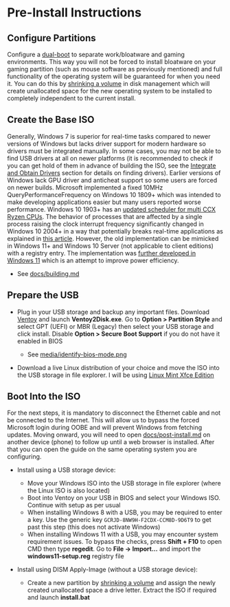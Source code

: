 # Pre-Install Instructions

## Configure Partitions

Configure a [dual-boot](https://en.wikipedia.org/wiki/Multi-booting) to separate work/bloatware and gaming environments. This way you will not be forced to install bloatware on your gaming partition (such as mouse software as previously mentioned) and full functionality of the operating system will be guaranteed for when you need it. You can do this by [shrinking a volume](https://docs.microsoft.com/en-us/windows-server/storage/disk-management/shrink-a-basic-volume) in disk management which will create unallocated space for the new operating system to be installed to completely independent to the current install.

## Create the Base ISO

Generally, Windows 7 is superior for real-time tasks compared to newer versions of Windows but lacks driver support for modern hardware so drivers must be integrated manually. In some cases, you may not be able to find USB drivers at all on newer platforms (it is recommended to check if you can get hold of them in advance of building the ISO, see the [Integrate and Obtain Drivers](/docs/building.md#integrate-and-obtain-drivers) section for details on finding drivers). Earlier versions of Windows lack GPU driver and anticheat support so some users are forced on newer builds. Microsoft implemented a fixed 10MHz QueryPerformanceFrequency on Windows 10 1809+ which was intended to make developing applications easier but many users reported worse performance. Windows 10 1903+ has an [updated scheduler for multi CCX Ryzen CPUs](https://i.redd.it/y8nxtm08um331.png). The behavior of processes that are affected by a single process raising the clock interrupt frequency significantly changed in Windows 10 2004+ in a way that potentially breaks real-time applications as explained in [this article](https://randomascii.wordpress.com/2020/10/04/windows-timer-resolution-the-great-rule-change). However, the old implementation can be mimicked in Windows 11+ and Windows 10 Server (not applicable to client editions) with a registry entry. The implementation was [further developed in Windows 11](../media/windows11-timeapi-changes.png) which is an attempt to improve power efficiency.

- See [docs/building.md](../docs/building.md)

## Prepare the USB

- Plug in your USB storage and backup any important files. Download [Ventoy](https://github.com/ventoy/Ventoy/releases) and launch **Ventoy2Disk.exe**. Go to **Option > Partition Style** and select GPT (UEFI) or MBR (Legacy) then select your USB storage and click install. Disable **Option > Secure Boot Support** if you do not have it enabled in BIOS

    - See [media/identify-bios-mode.png](../media/identify-bios-mode.png)

- Download a live Linux distribution of your choice and move the ISO into the USB storage in file explorer. I will be using [Linux Mint Xfce Edition](https://www.linuxmint.com/download.php)

## Boot Into the ISO

For the next steps, it is mandatory to disconnect the Ethernet cable and not be connected to the Internet. This will allow us to bypass the forced Microsoft login during OOBE and will prevent Windows from fetching updates. Moving onward, you will need to open [docs/post-install.md](/docs/post-install.md) on another device (phone) to follow up until a web browser is installed. After that you can open the guide on the same operating system you are configuring.

- Install using a USB storage device:

    - Move your Windows ISO into the USB storage in file explorer (where the Linux ISO is also located)
    - Boot into Ventoy on your USB in BIOS and select your Windows ISO. Continue with setup as per usual
    - When installing Windows 8 with a USB, you may be required to enter a key. Use the generic key ``GCRJD-8NW9H-F2CDX-CCM8D-9D6T9`` to get past this step (this does not activate Windows)
    - When installing Windows 11 with a USB, you may encounter system requirement issues. To bypass the checks, press **Shift + F10** to open CMD then type **regedit**. Go to **File -> Import...** and import the **windows11-setup.reg** registry file

- Install using DISM Apply-Image (without a USB storage device):

    - Create a new partition by [shrinking a volume](https://docs.microsoft.com/en-us/windows-server/storage/disk-management/shrink-a-basic-volume) and assign the newly created unallocated space a drive letter. Extract the ISO if required and launch **install.bat**
